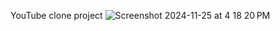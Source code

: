 YouTube clone project
![Screenshot 2024-11-25 at 4 18 20 PM](https://github.com/user-attachments/assets/a5b4ceba-9609-4c0c-a1e9-2366ee0ec63f)

